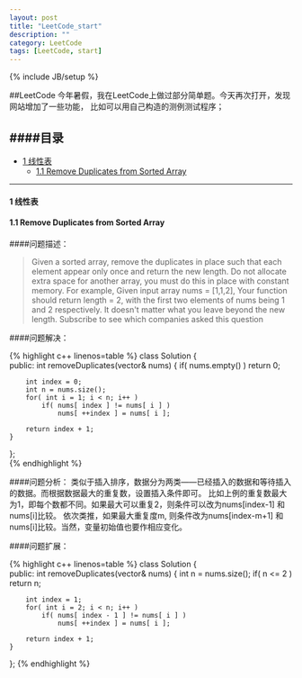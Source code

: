 ```yaml
---
layout: post
title: "LeetCode_start"
description: ""
category: LeetCode
tags: [LeetCode, start]
---
```

{% include JB/setup %}

##LeetCode
今年暑假，我在LeetCode上做过部分简单题。今天再次打开，发现网站增加了一些功能，
比如可以用自己构造的测例测试程序；

####目录
---
* [1 线性表](#1) 
	*  [1.1 Remove Duplicates from Sorted Array](#1.1) 

---
	
<h4 id="1">1 线性表</h4>
<h4 id="1.1">1.1 Remove Duplicates from Sorted Array</h4>

####问题描述：
> Given a sorted array, remove the duplicates in place such that each element appear only once and return the new length.
> Do not allocate extra space for another array, you must do this in place with constant memory.
> For example,
> Given input array nums = [1,1,2],
> Your function should return length = 2, with the first two elements of nums being 1 and 2 respectively. It doesn't matter what you leave beyond the new length.
> Subscribe to see which companies asked this question

####问题解决：

{% highlight c++ linenos=table %}
class Solution {                                                       
public:
    int removeDuplicates(vector<int>& nums) {
        if( nums.empty() )
            return 0;
			
        int index = 0;
        int n = nums.size();
        for( int i = 1; i < n; i++ )
            if( nums[ index ] != nums[ i ] )
                nums[ ++index ] = nums[ i ];
				
        return index + 1;
    }
};                                                                 
{% endhighlight %}

####问题分析：
类似于插入排序，数据分为两类——已经插入的数据和等待插入的数据。而根据数据最大的重复数，设置插入条件即可。
比如上例的重复数最大为1，即每个数都不同。如果最大可以重复2，则条件可以改为nums[index-1] 和 nums[i]比较。
依次类推，如果最大重复度m, 则条件改为nums[index-m+1] 和 nums[i]比较。当然，变量初始值也要作相应变化。

####问题扩展：

{% highlight c++ linenos=table %}
class Solution {                                                       
public:
    int removeDuplicates(vector<int>& nums) {
        int n = nums.size();
        if( n <= 2 )
            return n;
			
        int index = 1;
        for( int i = 2; i < n; i++ )
            if( nums[ index - 1 ] != nums[ i ] )
                nums[ ++index ] = nums[ i ];
				
        return index + 1;
    }
};
{% endhighlight %}
